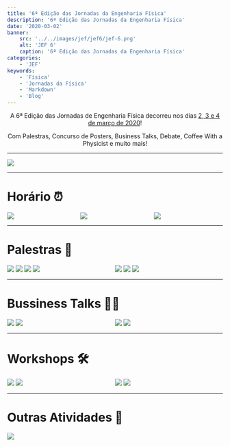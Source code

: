 ```yaml
---
title: '6ª Edição das Jornadas da Engenharia Física'
description: '6ª Edição das Jornadas da Engenharia Física'
date: '2020-03-02'
banner:
    src: '../../images/jef/jef6/jef-6.png'
    alt: 'JEF 6'
    caption: '6ª Edição das Jornadas da Engenharia Física'
categories:
    - 'JEF'
keywords:
    - 'Física'
    - 'Jornadas da Física'
    - 'Markdown'
    - 'Blog'
---
```


<div style="text-align: center;">
A 6ª Edição das Jornadas de Engenharia Física decorreu nos dias <u>2, 3 e 4 de março de 2020</u>!

Com Palestras, Concurso de Posters, Business Talks, Debate, Coffee With a Physicist e muito mais!

</div>

---

<img src="../../images/jef/jef6/poster_jef6.jpeg">

---

# Horário ⏰

<div style="display: flex;">
    <div style="flex-basis: 48%;  margin-right: 2%;">
        <img src="../../images/jef/jef6/h1.png">
    </div>
    <div style="flex-basis: 48%;  margin-right: 2%;">
        <img src="../../images/jef/jef6/h2.png">
    </div>
    <div style="flex-basis: 48%;">
        <img src="../../images/jef/jef6/h3.jpg">
    </div>
</div>

---

# Palestras 🎤

<div style="display: flex;">
    <div style="flex-basis: 48%;  margin-right: 2%;">
        <img src="../../images/jef/jef6/image-35.png">
        <img src="../../images/jef/jef6/image-36.png">
        <img src="../../images/jef/jef6/image-37.png">
        <img src="../../images/jef/jef6/image-38.png">
    </div>
    <div style="flex-basis: 48%;  margin-right: 2%;">
        <img src="../../images/jef/jef6/image-39.png">
        <img src="../../images/jef/jef6/image-40.png">
        <img src="../../images/jef/jef6/image-41.png">
    </div>
</div>

---

# Bussiness Talks 👨‍💼

<div style="display: flex;">
    <div style="flex-basis: 48%;  margin-right: 2%;">
        <img src="../../images/jef/jef6/image-42.png">
        <img src="../../images/jef/jef6/image-43.png">
    </div>
    <div style="flex-basis: 48%;  margin-right: 2%;">
        <img src="../../images/jef/jef6/image-44.png">
        <img src="../../images/jef/jef6/image-45.png">
    </div>
</div>

---

# Workshops 🛠️

<div style="display: flex;">
    <div style="flex-basis: 48%;  margin-right: 2%;">
        <img src="../../images/jef/jef6/image-46.png">
        <img src="../../images/jef/jef6/image-47.png">
    </div>
    <div style="flex-basis: 48%;  margin-right: 2%;">
        <img src="../../images/jef/jef6/image-48.png">
        <img src="../../images/jef/jef6/image-49.png">
    </div>
</div>

---

# Outras Atividades 🎉

<img src="../../images/jef/jef6/image-50.png">
